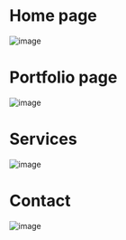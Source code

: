 # Home page
![image](https://github.com/user-attachments/assets/d81a5611-50bb-4b6c-8ed2-c224f84e29da)


# Portfolio page
![image](https://github.com/user-attachments/assets/5547ee1e-ab55-43a6-be9f-a3571db3cafa)


# Services 
![image](https://github.com/user-attachments/assets/94f5e088-c261-42cb-aca2-7367cdfe505c)

# Contact
![image](https://github.com/user-attachments/assets/f6629cc1-bab8-4162-b969-36274e570cde)


